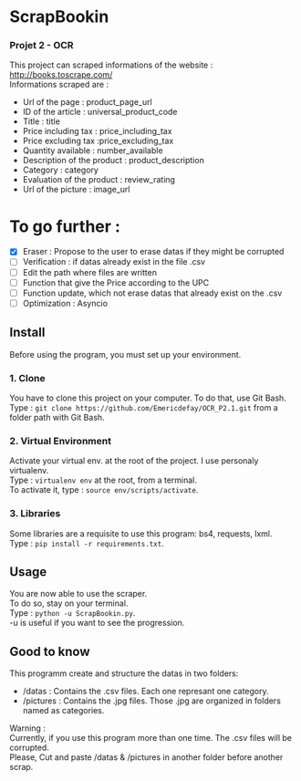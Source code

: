 # ScrapBookin
### Projet 2 - OCR
This project can scraped informations of the website : http://books.toscrape.com/<br/>
Informations scraped are : 
* Url of the page : product_page_url
* ID of the article : universal_product_code
* Title : title
* Price including tax : price_including_tax
* Price excluding tax :price_excluding_tax
* Quantity available : number_available
* Description of the product : product_description
* Category : category
* Evaluation of the product : review_rating
* Url of the picture : image_url

# To go further :
- [x] Eraser : Propose to the user to erase datas if they might be corrupted
- [ ] Verification : if datas already exist in the file .csv
- [ ] Edit the path where files are written
- [ ] Function that give the Price according to the UPC
- [ ] Function update, which not erase datas that already exist on the .csv
- [ ] Optimization : Asyncio

## Install
Before using the program, you must set up your environment.
### 1. Clone
You have to clone this project on your computer. To do that, use Git Bash.<br/>
Type : `git clone https://github.com/Emericdefay/OCR_P2.1.git` from a folder path with Git Bash.<br/>
### 2. Virtual Environment
Activate your virtual env. at the root of the project. I use personaly virtualenv.<br/>
Type : `virtualenv env` at the root, from a terminal.<br/>
To activate it, type : `source env/scripts/activate`.
### 3. Libraries
Some libraries are a requisite to use this program: bs4, requests, lxml.<br/>
Type : `pip install -r requirements.txt`.

## Usage
You are now able to use the scraper.<br/>
To do so, stay on your terminal.<br/>
Type : `python -u ScrapBookin.py`.<br/>
-u is useful if you want to see the progression.

## Good to know
This programm create and structure the datas in two folders:
- /datas : Contains the .csv files. Each one represant one category.
- /pictures : Contains the .jpg files. Those .jpg are organized in folders named as categories.<br/>

Warning : <br/>
Currently, if you use this program more than one time. The .csv files will be corrupted.<br/>
Please, Cut and paste /datas & /pictures in another folder before another scrap.




